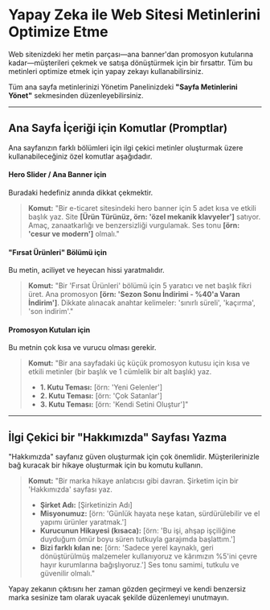 # Yapay Zeka ile Web Sitesi Metinlerini Optimize Etme

Web sitenizdeki her metin parçası—ana banner'dan promosyon kutularına kadar—müşterileri çekmek ve satışa dönüştürmek için bir fırsattır. Tüm bu metinleri optimize etmek için yapay zekayı kullanabilirsiniz.

Tüm ana sayfa metinlerinizi Yönetim Panelinizdeki **"Sayfa Metinlerini Yönet"** sekmesinden düzenleyebilirsiniz.

---

## Ana Sayfa İçeriği için Komutlar (Promptlar)

Ana sayfanızın farklı bölümleri için ilgi çekici metinler oluşturmak üzere kullanabileceğiniz özel komutlar aşağıdadır.

#### **Hero Slider / Ana Banner için**
Buradaki hedefiniz anında dikkat çekmektir.

> **Komut:** "Bir e-ticaret sitesindeki hero banner için 5 adet kısa ve etkili başlık yaz. Site **[Ürün Türünüz, örn: 'özel mekanik klavyeler']** satıyor. Amaç, zanaatkarlığı ve benzersizliği vurgulamak. Ses tonu **[örn: 'cesur ve modern']** olmalı."

#### **"Fırsat Ürünleri" Bölümü için**
Bu metin, aciliyet ve heyecan hissi yaratmalıdır.

> **Komut:** "Bir 'Fırsat Ürünleri' bölümü için 5 yaratıcı ve net başlık fikri üret. Ana promosyon **[örn: 'Sezon Sonu İndirimi - %40'a Varan İndirim']**. Dikkate alınacak anahtar kelimeler: 'sınırlı süreli', 'kaçırma', 'son indirim'."

#### **Promosyon Kutuları için**
Bu metnin çok kısa ve vurucu olması gerekir.

> **Komut:** "Bir ana sayfadaki üç küçük promosyon kutusu için kısa ve etkili metinler (bir başlık ve 1 cümlelik bir alt başlık) yaz.
> * **1. Kutu Teması:** [örn: 'Yeni Gelenler']
> * **2. Kutu Teması:** [örn: 'Çok Satanlar']
> * **3. Kutu Teması:** [örn: 'Kendi Setini Oluştur']"

---

## İlgi Çekici bir "Hakkımızda" Sayfası Yazma

"Hakkımızda" sayfanız güven oluşturmak için çok önemlidir. Müşterilerinizle bağ kuracak bir hikaye oluşturmak için bu komutu kullanın.

> **Komut:** "Bir marka hikaye anlatıcısı gibi davran. Şirketim için bir 'Hakkımızda' sayfası yaz.
> * **Şirket Adı:** [Şirketinizin Adı]
> * **Misyonumuz:** [örn: 'Günlük hayata neşe katan, sürdürülebilir ve el yapımı ürünler yaratmak.']
> * **Kurucunun Hikayesi (kısaca):** [örn: 'Bu işi, ahşap işçiliğine duyduğum ömür boyu süren tutkuyla garajımda başlattım.']
> * **Bizi farklı kılan ne:** [örn: 'Sadece yerel kaynaklı, geri dönüştürülmüş malzemeler kullanıyoruz ve kârımızın %5'ini çevre hayır kurumlarına bağışlıyoruz.']
> Ses tonu samimi, tutkulu ve güvenilir olmalı."

Yapay zekanın çıktısını her zaman gözden geçirmeyi ve kendi benzersiz marka sesinize tam olarak uyacak şekilde düzenlemeyi unutmayın.